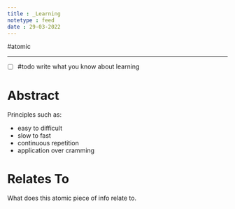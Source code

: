 ```yaml
---
title : _Learning
notetype : feed
date : 29-03-2022
---
```



#atomic

----
- [ ] #todo write what you know about learning
# Abstract
Principles such as:
- easy to difficult
- slow to fast
- continuous repetition
- application over cramming

# Relates To

What does this atomic piece of info relate to.
